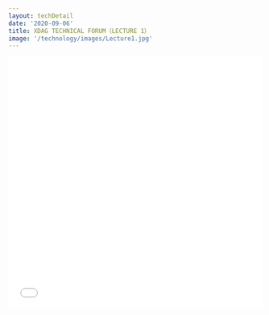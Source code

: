 ```yaml
---
layout: techDetail
date: '2020-09-06'
title: XDAG TECHNICAL FORUM（LECTURE 1）
image: '/technology/images/Lecture1.jpg'
---
```



<iframe src="//player.bilibili.com/player.html?aid=717801981&bvid=BV1vQ4y1C7D9&cid=403606222&page=1" scrolling="no" border="0" frameborder="no" framespacing="0" allowfullscreen="true" width="100%" height="500"> </iframe>



